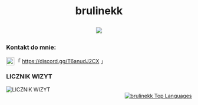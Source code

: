 <h1 align="center">brulinekk
<p align="center">
  <img src="https://readme-typing-svg.herokuapp.com/?center=true&vCenter=true&color=da3287&width=500&lines=+discord.gg/fivepvppl" />
</p></h1>

### Kontakt do mnie: 

「 <img align="left" alt="Discord" width="22px" src="https://cdn.jsdelivr.net/npm/simple-icons@v3/icons/discord.svg" />https://discord.gg/T6anudJ2CX 」
<br />

<div align="left">
  <h3>LICZNIK WIZYT</h3>
  <img src="https://profile-counter.glitch.me/brulinekk/count.svg" alt="LICZNIK WIZYT" />
</div>
<div align="right">
  <a href="https://github.com/brulinekk/github-readme-stats">
    <img alt="brulinekk Top Languages" src="https://github-readme-stats.vercel.app/api/top-langs/?username=brulinekk&langs_count=8&count_private=true&theme=midnightpurple&bg_color=0D1117" />
  </a>
</div>
